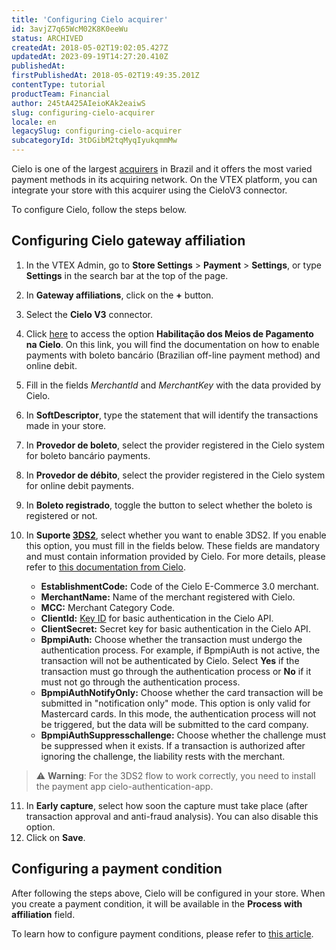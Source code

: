 ```yaml
---
title: 'Configuring Cielo acquirer'
id: 3avjZ7q65WcM02K8K0eeWu
status: ARCHIVED
createdAt: 2018-05-02T19:02:05.427Z
updatedAt: 2023-09-19T14:27:20.410Z
publishedAt: 
firstPublishedAt: 2018-05-02T19:49:35.201Z
contentType: tutorial
productTeam: Financial
author: 245tA425AIeioKAk2eaiwS
slug: configuring-cielo-acquirer
locale: en
legacySlug: configuring-cielo-acquirer
subcategoryId: 3tDGibM2tqMyqIyukqmmMw
---
```


Cielo is one of the largest [acquirers](/pt/tutorial/o-que-e-um-adquirente) in Brazil and it offers the most varied payment methods in its acquiring network. On the VTEX platform, you can integrate your store with this acquirer using the CieloV3 connector.

To configure Cielo, follow the steps below.

## Configuring Cielo gateway affiliation
1. In the VTEX Admin, go to **Store Settings** > **Payment** > **Settings**, or type **Settings** in the search bar at the top of the page.
2. In __Gateway affiliations__, click on the __+__ button.
3. Select the __Cielo V3__ connector.
4. Click [here](https://developercielo.github.io/tutorial/habilitacao-meios-de-pagamento) to access the option __Habilitação dos Meios de Pagamento na Cielo__. On this link, you will find the documentation on how to enable payments with boleto bancário (Brazilian off-line payment method) and online debit.
5. Fill in the fields *MerchantId* and *MerchantKey* with the data provided by Cielo.
6. In __SoftDescriptor__, type the statement that will identify the transactions made in your store.
7. In __Provedor de boleto__, select the provider registered in the Cielo system for boleto bancário payments.
8. In __Provedor de débito__, select the provider registered in the Cielo system for online debit payments.
9. In __Boleto registrado__, toggle the button to select whether the boleto is registered or not.
10. In __Suporte [3DS2](https://help.vtex.com/pt/announcements/3ds2-authentication-flow-accept-online-payments-more-securely-1--6UdTjjVU1AcEQ2aE3Ftxsl?&utm_source=autocomplete)__, select whether you want to enable 3DS2. If you enable this option, you must fill in the fields below. These fields are mandatory and must contain information provided by Cielo. For more details, please refer to [this documentation from Cielo](https://developercielo.github.io/manual/3ds).

    - __EstablishmentCode:__ Code of the Cielo E-Commerce 3.0 merchant.
    - __MerchantName:__ Name of the merchant registered with Cielo.
    - __MCC:__ Merchant Category Code.
    - __ClientId:__ [Key ID](https://docscielo.github.io/Pilots/manual/appcielo3#cielo-oauth) for basic authentication in the Cielo API.
    - __ClientSecret:__ Secret key for basic authentication in the Cielo API.
    - __BpmpiAuth:__ Choose whether the transaction must undergo the authentication process. For example, if BpmpiAuth is not active, the transaction will not be authenticated by Cielo. Select __Yes__ if the transaction must go through the authentication process or __No__ if it must not go through the authentication process.
    - __BpmpiAuthNotifyOnly:__ Choose whether the card transaction will be submitted in "notification only" mode. This option is only valid for Mastercard cards. In this mode, the authentication process will not be triggered, but the data will be submitted to the card company.
    - __BpmpiAuthSuppresschallenge:__ Choose whether the challenge must be suppressed when it exists. If a transaction is authorized after ignoring the challenge, the liability rests with the merchant.

>⚠️ **Warning**: For the 3DS2 flow to work correctly, you need to install the payment app cielo-authentication-app.

11. In __Early capture__, select how soon the capture must take place (after transaction approval and anti-fraud analysis). You can also disable this option.
12. Click on __Save__.

## Configuring a payment condition
After following the steps above, Cielo will be configured in your store. When you create a payment condition, it will be available in the __Process with affiliation__ field. 

To learn how to configure payment conditions, please refer to [this article](/pt/tutorial/condicoes-de-pagamento).
